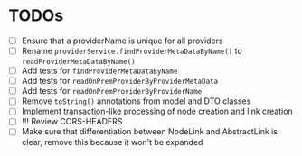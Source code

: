 # TODOs

- [ ] Ensure that a providerName is unique for all providers
- [ ] Rename `providerService.findProviderMetaDataByName()` to `readProviderMetaDataByName()`
- [ ] Add tests for `findProviderMetaDataByName`
- [ ] Add tests for `readOnPremProviderByProviderMetaData`
- [ ] Add tests for `readOnPremProviderByProviderName`
- [ ] Remove `toString()` annotations from model and DTO classes
- [ ] Implement transaction-like processing of node creation and link creation
- [ ] !!! Review CORS-HEADERS
- [ ] Make sure that differentiation between NodeLink and AbstractLink is clear, remove this because it won't be expanded
